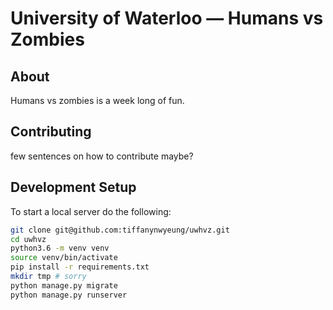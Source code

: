 # University of Waterloo — Humans vs Zombies

## About

Humans vs zombies is a week long of fun.

## Contributing

few sentences on how to contribute maybe?

## Development Setup

To start a local server do the following:
```bash
git clone git@github.com:tiffanynwyeung/uwhvz.git
cd uwhvz
python3.6 -m venv venv
source venv/bin/activate
pip install -r requirements.txt
mkdir tmp # sorry
python manage.py migrate
python manage.py runserver
```
